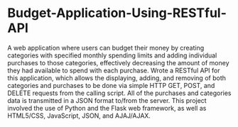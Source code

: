 # Budget-Application-Using-RESTful-API

A web application where users can budget their money by creating categories with specified monthly spending limits and adding individual purchases to those categories, effectively decreasing the amount of money they had available to spend with each purchase. Wrote a RESTful API for this application, which allows the displaying, adding, and removing of both categories and purchases to be done via simple HTTP GET, POST, and DELETE requests from the calling script. All of the purchases and categories data is transmitted in a JSON format to/from the server. This project involved the use of Python and the Flask web framework, as well as HTML5/CSS, JavaScript, JSON, and AJAJ/AJAX.
